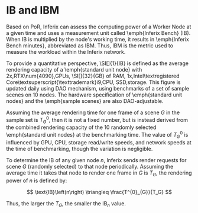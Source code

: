 # IB and IBM

Based on PoR, Inferix can assess the computing power of a Worker Node at a given time and uses a measurement unit called \emph{Inferix Bench} (IB). When IB is multiplied by the node's working time, it results in \emph{Inferix Bench minutes}, abbreviated as IBM. Thus, IBM is the metric used to measure the workload within the Inferix network.
    
To provide a quantitative perspective, \SI[]{1}{IB} is defined as the average rendering capacity of a \emph{standard unit node} with $2$x\,RTX\num{4090}\,GPUs, \SI[]{32}{GB} of RAM, $1$x\,Intel\textregistered Core\textsuperscript{\texttrademark}i9\,CPU, SSD\,storage. This figure is updated daily using DAO mechanism, using benchmarks of a set of sample scenes on $10$ nodes. The hardware specification of \emph{standard unit nodes} and the \emph{sample scenes} are also DAO-adjustable.

Assuming the average rendering time for one frame of a scene $G$ in the sample set is $T^{0}_{G}$, then it is not a fixed number, but is instead derived from the combined rendering capacity of the $10$ randomly selected \emph{standard unit nodes} at the benchmarking time. The value of $T^{0}_{G}$ is influenced by GPU, CPU, storage read/write speeds, and network speeds at the time of benchmarking, though the variation is negligible.

To determine the $\text{IB}$ of any given node $n$, Inferix sends render requests for scene $G$ (randomly selected) to that node periodically. Assuming the average time it takes that node to render one frame in $G$ is $T_G$, the rendering power of $n$ is defined by:

$$
    \text{IB}\left(n\right) \triangleq \frac{T^{0}_{G}}{T_G}
$$

Thus, the larger the $T_G$, the smaller the $\text{IB}_n$ value.
